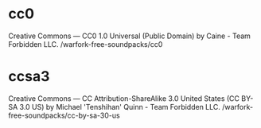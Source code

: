 # cc0
Creative Commons — CC0 1.0 Universal (Public Domain) by Caine - Team Forbidden LLC.
/warfork-free-soundpacks/cc0

# ccsa3
Creative Commons — CC Attribution-ShareAlike 3.0 United States (CC BY-SA 3.0 US) by Michael 'Tenshihan' Quinn - Team Forbidden LLC.
/warfork-free-soundpacks/cc-by-sa-30-us
